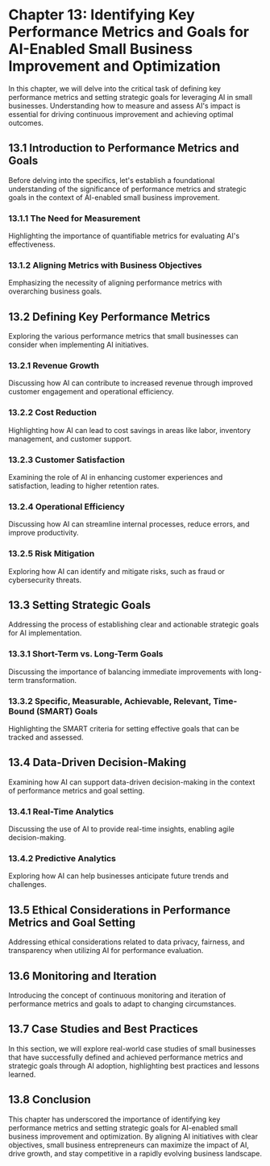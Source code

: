 Chapter 13: Identifying Key Performance Metrics and Goals for AI-Enabled Small Business Improvement and Optimization
====================================================================================================================

In this chapter, we will delve into the critical task of defining key performance metrics and setting strategic goals for leveraging AI in small businesses. Understanding how to measure and assess AI's impact is essential for driving continuous improvement and achieving optimal outcomes.

13.1 Introduction to Performance Metrics and Goals
--------------------------------------------------

Before delving into the specifics, let's establish a foundational understanding of the significance of performance metrics and strategic goals in the context of AI-enabled small business improvement.

### 13.1.1 The Need for Measurement

Highlighting the importance of quantifiable metrics for evaluating AI's effectiveness.

### 13.1.2 Aligning Metrics with Business Objectives

Emphasizing the necessity of aligning performance metrics with overarching business goals.

13.2 Defining Key Performance Metrics
-------------------------------------

Exploring the various performance metrics that small businesses can consider when implementing AI initiatives.

### 13.2.1 Revenue Growth

Discussing how AI can contribute to increased revenue through improved customer engagement and operational efficiency.

### 13.2.2 Cost Reduction

Highlighting how AI can lead to cost savings in areas like labor, inventory management, and customer support.

### 13.2.3 Customer Satisfaction

Examining the role of AI in enhancing customer experiences and satisfaction, leading to higher retention rates.

### 13.2.4 Operational Efficiency

Discussing how AI can streamline internal processes, reduce errors, and improve productivity.

### 13.2.5 Risk Mitigation

Exploring how AI can identify and mitigate risks, such as fraud or cybersecurity threats.

13.3 Setting Strategic Goals
----------------------------

Addressing the process of establishing clear and actionable strategic goals for AI implementation.

### 13.3.1 Short-Term vs. Long-Term Goals

Discussing the importance of balancing immediate improvements with long-term transformation.

### 13.3.2 Specific, Measurable, Achievable, Relevant, Time-Bound (SMART) Goals

Highlighting the SMART criteria for setting effective goals that can be tracked and assessed.

13.4 Data-Driven Decision-Making
--------------------------------

Examining how AI can support data-driven decision-making in the context of performance metrics and goal setting.

### 13.4.1 Real-Time Analytics

Discussing the use of AI to provide real-time insights, enabling agile decision-making.

### 13.4.2 Predictive Analytics

Exploring how AI can help businesses anticipate future trends and challenges.

13.5 Ethical Considerations in Performance Metrics and Goal Setting
-------------------------------------------------------------------

Addressing ethical considerations related to data privacy, fairness, and transparency when utilizing AI for performance evaluation.

13.6 Monitoring and Iteration
-----------------------------

Introducing the concept of continuous monitoring and iteration of performance metrics and goals to adapt to changing circumstances.

13.7 Case Studies and Best Practices
------------------------------------

In this section, we will explore real-world case studies of small businesses that have successfully defined and achieved performance metrics and strategic goals through AI adoption, highlighting best practices and lessons learned.

13.8 Conclusion
---------------

This chapter has underscored the importance of identifying key performance metrics and setting strategic goals for AI-enabled small business improvement and optimization. By aligning AI initiatives with clear objectives, small business entrepreneurs can maximize the impact of AI, drive growth, and stay competitive in a rapidly evolving business landscape.
